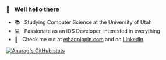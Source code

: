 ### 👋 &nbsp; Well hello there

- 📚 &nbsp; Studying Computer Science at the University of Utah
- 💻 &nbsp; Passionate as an iOS Developer, interested in everything
- 📝 &nbsp; Check me out at [ethanpippin.com](https://ethanpippin.com) and on [LinkedIn](https://www.linkedin.com/in/ethan-pippin-b0754a164/)

[![Anurag's GitHub stats](https://github-readme-stats.vercel.app/api?username=LePips&hide=stars&count_private=true&include_all_commits=true&bg_color=111112&title_color=32ade6&text_color=c9d1d9&border_color=c9d1d9)](https://github.com/anuraghazra/github-readme-stats)
